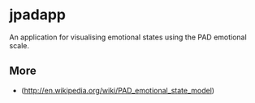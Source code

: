 jpadapp
=======

An application for visualising emotional states using the PAD emotional scale.

More
----

* (http://en.wikipedia.org/wiki/PAD_emotional_state_model)
